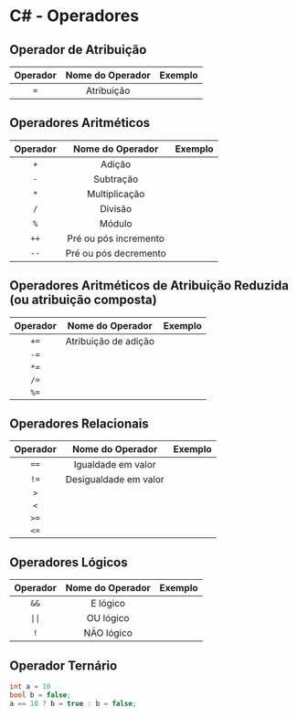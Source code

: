 # C# - Operadores

## Operador de Atribuição

| Operador  | Nome do Operador  | Exemplo     |
| :---:     | :---:             | :---:       |
| ```=```   | Atribuição        |             |

## Operadores Aritméticos  

| Operador  | Nome do Operador      | Exemplo   |
| :---:     | :---:                 | :---:     |
| ```+```   | Adição                |           |
| ```-```   | Subtração             |           |
| ```*```   | Multiplicação         |           |
| ```/```   | Divisão               |           |
| ```%```   | Módulo                |           |
| ```++```  | Pré ou pós incremento |           |
| ```--```  | Pré ou pós decremento |           |
 
## Operadores Aritméticos de Atribuição Reduzida (ou atribuição composta)  

| Operador  | Nome do Operador     | Exemplo    |
| :---:     | :---:                | :---:      |
| ```+=```  | Atribuição de adição |            |
| ```-=```  |                      |            |
| ```*=```  |                      |            |
| ```/=```  |                      |            |
| ```%=```  |                      |            |

  
## Operadores Relacionais

| Operador  | Nome do Operador      | Exemplo   |
| :---:     | :---:                 | :---:     |
| ```==```  | Igualdade em valor    |           | 
| ```!=```  | Desigualdade em valor |           |
| ```>```   |                       |           |
| ```<```   |                       |           |
| ```>=```  |                       |           |
| ```<=```  |                       |           |

## Operadores Lógicos

| Operador  | Nome do Operador | Exemplo   |
| :---:     | :---:            | :---:     |
| ```&&```  | E lógico         |           | 
| ```\|\|```| OU lógico        |           | 
| ```!```   | NÃO lógico       |           | 

## Operador Ternário

~~~csharp
int a = 10
bool b = false; 
a == 10 ? b = true : b = false; 
~~~
